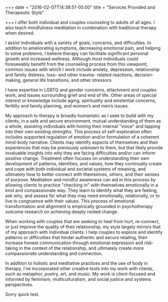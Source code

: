 +++
date = "2016-02-07T14:38:51-05:00"
title = "Services Provided and Therapeutic Style"

+++
I offer both individual and couples counseling to adults of all ages. I also teach mindfulness meditation in combination with traditional therapy when desired.

I assist individuals with a variety of goals, concerns, and difficulties. In addition to ameliorating symptoms, decreasing emotional pain, and helping to solve problems, I believe therapy can facilitate significant personal growth and increased wellness. Although most individuals could foreseeably benefit from the counseling process from this viewpoint, common issues with which I work include anxiety, depression, relationship and family distress, loss- and other trauma- related reactions, decision-making, general life transitions, and other stressors.

I have expertise in LGBTQ and gender concerns, attachment and couples work, and issues surrounding grief and end of life. Other areas of special interest or knowledge include aging, spirituality and existential concerns, fertility and family planning, and women’s and men’s issues.

My approach to therapy is broadly humanistic as I seek to build with my clients, in a safe and secure environment, mutual understanding of them as a whole, assisting individuals with honing their internal "voice" and tapping into their own existing strengths. This process of self-exploration often includes supported regulation of emotion and/or formulation of a coherent mind-body narrative. Clients may identify aspects of themselves and their experiences that may be previously unknown to them, but that likely provide invaluable insights into why they are facing difficulties and/or can inform positive change. Treatment often focuses on understanding their own development of patterns, identities, and values, how they continually create and cope with both individual and societal systems of meaning, and ultimately how to better connect with themselves, others, and their senses of purpose. Meditation and mindful awareness can aid in this process by allowing clients to practice "checking in" with themselves emotionally in a kind and compassionate way. They learn to identify what they are feeling, ask why, and assess for what they may need emotionally, relationally, or to live in congruence with their values. This process of emotional transformation and alignment is empirically grounded in psychotherapy outcome research on achieving deeply rooted change.

When working with couples that are seeking to heal from hurt, re-connect, or just improve the quality of their relationship, my style largely mirrors that of my approach with individual clients. I help couples to explore and identify patterns or difficulties that hinder authentic and secure relating, then increase honest communication through emotional expression and risk-taking in the context of the relationship, and ultimately create more compassionate understanding and connection.

In addition to holistic and meditative practices and the use of body in therapy, I've incorporated other creative tools into my work with clients, such as metaphor, poetry, art, and music. My work is client-focused and informed by feminism, multiculturalism, and social justice and systems perspectives.

Sorry quick test.